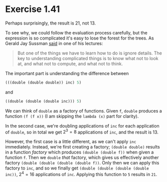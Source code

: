 # Exercise 1.41

Perhaps surprisingly, the result is $21$, not $13$.

To see why, we could follow the evaluation process carefully, but the expression
is so complicated it's easy to lose the forest for the trees. As Gerald Jay
Sussman [said](https://youtu.be/V_7mmwpgJHU&t=597) in one of his lectures:

> But one of the things we have to learn how to do is ignore details. The key to
> understanding complicated things is to know what not to look at, and what not
> to compute, and what not to think.

The important part is understanding the difference between

```scheme
(((double (double double)) inc) 5)
```

and

```scheme
((double (double (double inc))) 5)
```

We can think of `double` as a factory of functions. Given `f`, `double` produces
a function `(f (f x))` (I am skipping the `lambda (x)` part for clarity).

In the second case, we're doubling applications of `inc` for each application of
`double`, so in total we get $2^3=8$ applications of `inc`, and the result is
$13$.

However, the first case is a little different, as we can't apply `inc`
immediately. Instead, we're first creating a factory; `(double double)` results
in a function _factory_ which produces `(double (double f))` when given a
function `f`. Then we `double` _that_ factory, which gives us effectively
another factory `(double (double (double (double f))`. Only then we can apply
this factory to `inc`, and so we finally get `(double (double (double (double
inc))`, $2^4=16$ applications of `inc`. Applying this function to `5` results in
`21`.

